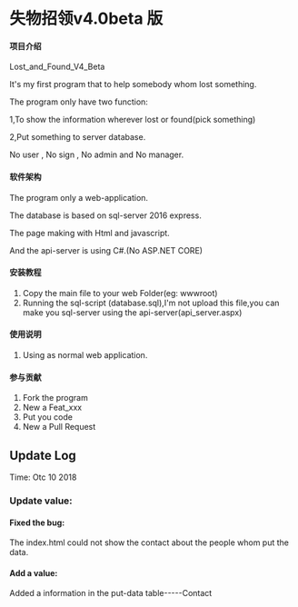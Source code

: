 # 失物招领v4.0beta 版

#### 项目介绍
Lost_and_Found_V4_Beta

It's my first program that to help somebody whom lost something.

The program only have two function:

1,To show the information wherever lost or found(pick something)

2,Put something to server database.

No user , No sign , No admin and No manager.
 

#### 软件架构
The program only a web-application.

The database is based on sql-server 2016 express.

The page making with Html and javascript.

And the api-server is using C#.(No ASP.NET CORE)


#### 安装教程

1. Copy the main file to your web Folder(eg: wwwroot)
2. Running the sql-script (database.sql),I'm not upload this file,you can make you sql-server using the api-server(api_server.aspx)


#### 使用说明

1. Using as normal web application.

#### 参与贡献

1. Fork the program
2. New a Feat_xxx
3. Put you code
4. New a Pull Request

## Update Log
Time: Otc 10 2018

### Update value:

#### Fixed the bug: 

The index.html could not show the contact about the people whom put the data. 

#### Add a value:

Added a information in the put-data table-----Contact

